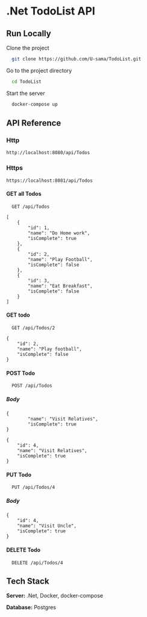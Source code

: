 
# .Net TodoList API




## Run Locally

Clone the project

```bash
  git clone https://github.com/U-sama/TodoList.git
```

Go to the project directory

```bash
  cd TodoList
```

Start the server

```bash
  docker-compose up
```


## API Reference

### Http
```
http://localhost:8080/api/Todos
```
### Https
```
https://localhost:8081/api/Todos
```

#### GET all Todos

```http
  GET /api/Todos
```

```
[
    {
        "id": 1,
        "name": "Do Home work",
        "isComplete": true
    },
    {
        "id": 2,
        "name": "Play Football",
        "isComplete": false
    },
    {
        "id": 3,
        "name": "Eat Breakfast",
        "isComplete": false
    }
]
```
#### GET todo

```http
  GET /api/Todos/2
```
```
{
    "id": 2,
    "name": "Play football",
    "isComplete": false
}
```

#### POST Todo

```http
  POST /api/Todos
```
##### Body
```
{
        "name": "Visit Relatives",
        "isComplete": true
}
```

```
{
    "id": 4,
    "name": "Visit Relatives",
    "isComplete": true
}
```
#### PUT Todo

```http
  PUT /api/Todos/4
```
##### Body
```
{
    "id": 4,
    "name": "Visit Uncle",
    "isComplete": true
}
```

#### DELETE Todo

```http
  DELETE /api/Todos/4
```
## Tech Stack

**Server:** .Net, Docker, docker-compose

**Database:** Postgres


